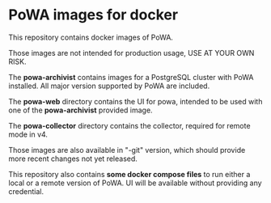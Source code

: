 PoWA images for docker
======================

This repository contains docker images of PoWA.

Those images are not intended for production usage, USE AT YOUR OWN RISK.

The **powa-archivist** contains images for a PostgreSQL cluster with PoWA
installed. All major version supported by PoWA are included.

The **powa-web** directory contains the UI for powa, intended to be used with
one of the **powa-archivist** provided image.

The **powa-collector** directory contains the collector, required for remote
mode in v4.

Those images are also available in "-git" version, which should provide more
recent changes not yet released.

This repository also contains **some docker compose files** to run either a
local or a remote version of PoWA.  UI will be available without providing any
credential.
